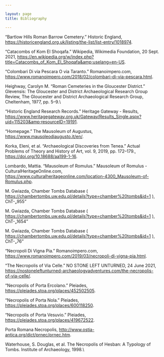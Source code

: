 ```yaml
---

layout: page
title: Bibliography

---
```


“Bartlow Hills Roman Barrow Cemetery.” Historic England, https://historicengland.org.uk/listing/the-list/list-entry/1018974.

“Catacombs of Kom El Shoqafa.” Wikipedia, Wikimedia Foundation, 20 Sept. 2021, https://en.wikipedia.org/w/index.php?title=Catacombs_of_Kom_El_Shoqafa&amp;uselang=en-US.

“Colombari Di via Pescara O via Taranto.” Romanoimpero.com, https://www.romanoimpero.com/2018/02/colombari-di-via-pescara.html.

Heighway, Carolyn M. “Roman Cemeteries in the Gloucester District.” Glevensis: The Gloucester and District Archaeological Research Group Review, The Gloucester and District Archaeological Research Group, Cheltenham, 1977, pp. 5–9.\

“Historic England Research Records.” Heritage Gateway - Results, https://www.heritagegateway.org.uk/Gateway/Results_Single.aspx?uid=115203&amp;resourceID=19191.

“Homepage.” The Mausoleum of Augustus, https://www.mausoleodiaugusto.it/en/.

Korka, Eleni, et al. “Archaeological Discoveries from Tenea.” Actual Problems of Theory and History of Art, vol. 9, 2019, pp. 172–179., https://doi.org/10.18688/aa199-1-16.

Lombardo, Mattia. “Mausoleum of Romulus.” Mausoleum of Romulus - CulturalHeritageOnline.com, https://www.culturalheritageonline.com/location-4300_Mausoleum-of-Romulus.php.

M. Gwiazda, Chamber Tombs Database ( https://chambertombs.uw.edu.pl/details?type=chamber%20tombs&id=1 ), ChT-„955”

M. Gwiazda, Chamber Tombs Database ( https://chambertombs.uw.edu.pl/details?type=chamber%20tombs&id=1 ), ChT-„1654”

M. Gwiazda, Chamber Tombs Database ( https://chambertombs.uw.edu.pl/details?type=chamber%20tombs&id=1 ), ChT-„76”

“Necropoli Di Vigna Pia.” Romanoimpero.com, https://www.romanoimpero.com/2019/03/necropoli-di-vigna-pia.html.

“The Necropolis of Via Celle.” NO STONE LEFT UNTURNED, 24 June 2021, https://nostoneleftunturned-archaeologyadventures.com/the-necropolis-of-via-celle/.

“Necropolis of Porta Ercolano.” Pleiades, https://pleiades.stoa.org/places/452502505.

“Necropolis of Porta Nola.” Pleiades, https://pleiades.stoa.org/places/600118250.

“Necropolis of Porta Vesuvio.” Pleiades, https://pleiades.stoa.org/places/419672522.

Porta Romana Necropolis, http://www.ostia-antica.org/dict/prnec/prnec.htm.

Waterhouse, S. Douglas, et al. The Necropolis of Hesban: A Typology of Tombs. Institute of Archaeology, 1998.\
